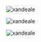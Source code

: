 <p><img src="https://github-readme-stats.vercel.app/api/top-langs?username=xandeale&show_icons=true&locale=en&layout=compact" alt="xandeale" /><br</p>
<p><img src="https://github-readme-stats.vercel.app/api?username=xandeale&show_icons=true&locale=en&hide_rank=true" alt="xandeale" /></p>
<p><img src="https://github-readme-streak-stats.herokuapp.com/?user=xandeale&" alt="xandeale" /></p>

